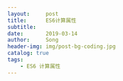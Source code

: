 ```yaml
---
layout:     post
title:      ES6计算属性
subtitle:   
date:       2019-03-14
author:     Song
header-img: img/post-bg-coding.jpg
catalog: true
tags:
    - ES6 计算属性
---
```


